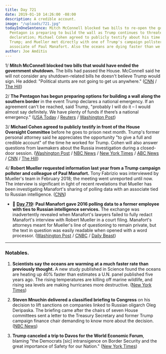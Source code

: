 ```yaml
---
title: Day 721
date: 2019-01-10 14:26:00 -08:00
description: A credible account.
image: "/uploads/721.jpg"
todayInOneSentence: Mitch McConnell blocked two bills to re-open the government; the
  Pentagon is preparing to build the wall as Trump continues to threaten a national-emergency
  declaration; Michael Cohen agreed to publicly testify about his time working for
  Trump; and Mueller met directly with one of Trump's campaign pollsters, a former
  associate of Paul Manafort. Also the oceans are dying faster than we thought.
author: Joe Amditis
---
```


1/ **Mitch McConnell blocked two bills that would have ended the government shutdown.** The bills had passed the House. McConnell said he will not consider any shutdown-related bills he doesn't believe Trump would sign. He added: "Political stunts are not going to get us anywhere." ([CNN](https://www.cnn.com/2019/01/10/politics/senate-blocks-vote-congress-shutdown/index.html) / [The Hill](https://thehill.com/homenews/senate/424730-mcconnell-blocks-house-bills-to-reopen-government))

2/ **The Pentagon has begun preparing options for building a wall along the southern border** in the event Trump declares a national emergency. If an agreement can't be reached, said Trump, "probably I will do it – I would almost say definitely. We have plenty of funds if there’s a national emergency." ([USA Today](https://www.usatoday.com/story/news/politics/2019/01/10/shutdown-pentagon-confirms-its-preparing-build-border-wall/2536908002/) / [Reuters](https://www.reuters.com/article/us-usa-shutdown-idUSKCN1P416X) / [Washington Post](https://www.washingtonpost.com/powerpost/trump-administration-lays-groundwork-to-declare-national-emergency-to-build-wall/2019/01/10/e8902698-14fa-11e9-b6ad-9cfd62dbb0a8_story.html))

3/ **Michael Cohen agreed to publicly testify in front of the House Oversight Committee** before he goes to prison next month. Trump's former personal attorney said he appreciates the opportunity "to give a full and credible account" of the time he worked for Trump. Cohen will also answer questions from lawmakers about the Russia investigation during a closed-door session. ([Washington Post](http://www.washingtonpost.com/powerpost/michael-cohen-to-testify-publicly-before-house-panel-in-early-february/2019/01/10/6c0448f4-1516-11e9-90a8-136fa44b80ba_story.html) / [NBC News](https://www.cnbc.com/2019/01/10/ex-trump-lawyer-michael-cohen-to-testify-to-house-oversight-committee.html) / [New York Times](https://www.nytimes.com/2019/01/10/us/politics/michael-cohen-testify-trump-congress.html) / [ABC News](https://abcnews.go.com/Politics/trumps-lawyer-michael-cohen-testify-congress-february/story?id=60290630) / [CNN](https://www.cnn.com/2019/01/10/politics/michael-cohen-testify-congress/index.html) / [The Hill](https://thehill.com/homenews/administration/424794-michael-cohen-to-testify-publicly-before-congress))

4/ **Robert Mueller requested information last year from a Trump campaign pollster and colleague of Paul Manafort.** Tony Fabrizio was interviewed by Mueller's team in February 2018; the meeting went unreported until now. The interview is significant in light of recent revelations that Mueller has been investigating Manafort's sharing of polling data with an associate tied to Russian intelligence. ([CNN](https://www.cnn.com/2019/01/10/politics/robert-mueller-trump-pollster/index.html))

* 📌 **[Day 719](https://whatthefuckjusthappenedtoday.com/page/2/#2-paul-manafort-gave-2016-polling-da): Paul Manafort gave 2016 polling data to a former employee with ties to Russian intelligence services.** The exchange was inadvertently revealed when Manafort's lawyers failed to fully redact Manafort's interview with Robert Mueller in a court filing. Manafort's attorneys meant for Mueller's line of questioning to remain private, but the text in question was easily readable when opened with a word processor. ([Washington Post](https://www.washingtonpost.com/local/legal-issues/paul-manafort-shared-2016-polling-data-with-russian-employee-according-to-court-filing/2019/01/08/3f562ad8-12b0-11e9-803c-4ef28312c8b9_story.html) / [CNBC](https://www.cnbc.com/2019/01/08/mueller-accused-manafort-of-lying-about-sharing-polling-data-with-spy.html) / [Daily Beast](https://www.thedailybeast.com/manafort-suggests-he-gave-suspected-russian-spy-2016-polling-data))

---

### Notables.

1. **Scientists say the oceans are warming at a much faster rate than previously thought.** A new study published in Science found the oceans are heating up 40% faster than estimates a U.N. panel published five years ago. The rising temperatures are killing off marine wildlife, and rising sea levels are making hurricanes more destructive. ([New York Times](https://www.nytimes.com/2019/01/10/climate/ocean-warming-climate-change.html))

2. **Steven Mnuchin delivered a classified briefing to Congress** on his decision to lift sanctions on companies linked to Russian oligarch Oleg Deripaska. The briefing came after the chairs of seven House committees sent a letter to the Treasury Secretary and former Trump campaign finance chair demanding to know more about the decision. ([NBC News](https://www.nbcnews.com/politics/white-house/house-democrats-now-asking-questions-about-treasury-secretary-steven-mnuchin-n956766))

3. **Trump canceled a trip to Davos for the World Economic Forum**, blaming "the Democrats [sic] intransigence on Border Security and the great importance of Safety for our Nation." ([New York Times](https://www.nytimes.com/2019/01/10/us/politics/trump-davos-world-economic-forum.html))
